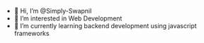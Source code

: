 - 👋 Hi, I’m @Simply-Swapnil
- 👀 I’m interested in Web Development
- 🌱 I’m currently learning backend development using javascript frameworks

<!---
Simply-Swapnil/Simply-Swapnil is a ✨ special ✨ repository because its `README.md` (this file) appears on your GitHub profile.
You can click the Preview link to take a look at your changes.
--->
